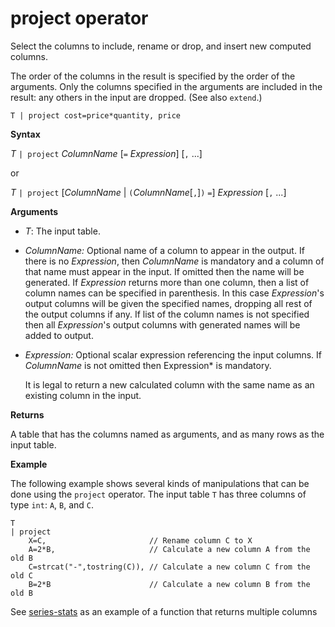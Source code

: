 # project operator

Select the columns to include, rename or drop, and insert new computed columns. 

The order of the columns in the result is specified by the order of the arguments. Only the columns specified in the arguments are included in the result: any others in the input are dropped.  (See also `extend`.)

    T | project cost=price*quantity, price

**Syntax**

*T* `| project` *ColumnName* [`=` *Expression*] [`,` ...]
  
or
  
*T* `| project` [*ColumnName* | `(`*ColumnName*[`,`]`)` `=`] *Expression* [`,` ...]

**Arguments**

* *T*: The input table.
* *ColumnName:* Optional name of a column to appear in the output. If there is no *Expression*, then *ColumnName* is mandatory and a column of that name must appear in the input. If omitted then the name will be generated. If *Expression* returns more than one column, then a list of column names can be specified in parenthesis. In this case *Expression*'s output columns will be given the specified names, dropping all rest of the output columns if any. If list of the column names is not specified then all *Expression*'s output columns with generated names will be added to output.
* *Expression:* Optional scalar expression referencing the input columns. If *ColumnName* is not omitted then Expression* is mandatory.

    It is legal to return a new calculated column with the same name as an existing column in the input.

**Returns**

A table that has the columns named as arguments, and as many rows as the input table.

**Example**

The following example shows several kinds of manipulations that can be done
using the `project` operator. The input table `T` has three columns of type `int`: `A`, `B`, and `C`. 

```kusto
T
| project
    X=C,                       // Rename column C to X
    A=2*B,                     // Calculate a new column A from the old B
    C=strcat("-",tostring(C)), // Calculate a new column C from the old C
    B=2*B                      // Calculate a new column B from the old B
```

See [series-stats](series-statsfunction.md) as an example of a function that returns multiple columns


